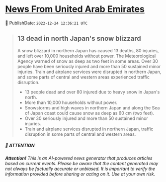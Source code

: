 [News From United Arab Emirates](https://github.com/UAE-Camel/News)
==========


📆 PublishDate: `2022-12-24 12:36:21 UTC`


> ## 13 dead in north Japan's snow blizzard
> 
> A snow blizzard in northern Japan has caused 13 deaths, 80 injuries, and left over 10,000 households without power. The Meteorological Agency warned of snow as deep as two feet in some areas. Over 30 people have been seriously injured and more than 50 sustained minor injuries. Train and airplane services were disrupted in northern Japan, and some parts of central and western areas experienced traffic disruption.
> 
> - 13 people dead and over 80 injured due to heavy snow in Japan's north.
> - More than 10,000 households without power.
> - Snowstorms and high waves in northern Japan and along the Sea of Japan coast could cause snow as deep as 60 cm (two feet).
> - Over 30 seriously injured and more than 50 sustained minor injuries.
> - Train and airplane services disrupted in northern Japan, traffic disruption in some parts of central and western areas.


##### 📝 ATTENTION

###### **Attention!** This is an AI-powered news generator that produces articles based on current events. Please be aware that the content generated may not always be factually accurate or unbiased. It is important to verify the information provided before sharing or acting on it. Use at your own risk.
